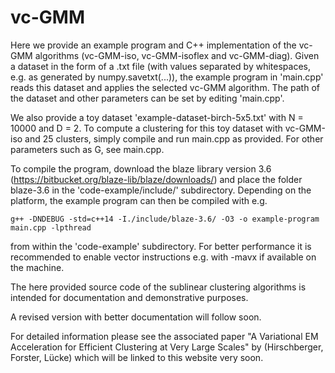 # vc-GMM

Here we provide an example program and C++ implementation of the vc-GMM algorithms (vc-GMM-iso, vc-GMM-isoflex and vc-GMM-diag).
Given a dataset in the form of a .txt file (with values separated by whitespaces, e.g. as generated by numpy.savetxt(...)),
the example program in 'main.cpp' reads this dataset and applies the selected vc-GMM algorithm.
The path of the dataset and other parameters can be set by editing 'main.cpp'.

We also provide a toy dataset 'example-dataset-birch-5x5.txt' with N = 10000 and D = 2.
To compute a clustering for this toy dataset with vc-GMM-iso and 25 clusters, simply compile and run main.cpp as provided.
For other parameters such as G, see main.cpp.

To compile the program, download the blaze library version 3.6 (https://bitbucket.org/blaze-lib/blaze/downloads/) and place 
the folder blaze-3.6 in the 'code-example/include/' subdirectory.
Depending on the platform, the example program can then be compiled with e.g.

    g++ -DNDEBUG -std=c++14 -I./include/blaze-3.6/ -O3 -o example-program main.cpp -lpthread

from within the 'code-example' subdirectory.
For better performance it is recommended to enable vector instructions e.g. with -mavx if available on the machine.

The here provided source code of the sublinear clustering algorithms is intended for documentation and demonstrative purposes.

A revised version with better documentation will follow soon.

For detailed information please see the associated paper "A Variational EM Acceleration for Efficient Clustering at Very Large Scales"
by (Hirschberger, Forster, Lücke) which will be linked to this website very soon.
